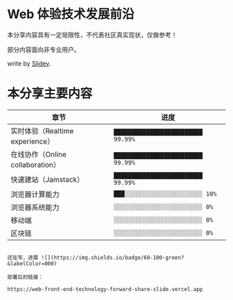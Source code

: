 # Web 体验技术发展前沿

本分享内容具有一定局限性，不代表社区真实现状，仅做参考！

部分内容面向非专业用户。

write by [Slidev](https://sli.dev/).

# 本分享主要内容

| 章节                             | 进度                               |
| -------------------------------- | ---------------------------------- |
| 实时体验（Realtime experience）  | `█████████████████████████ 99.99%` |
| 在线协作（Online collaboration） | `█████████████████████████ 99.99%` |
| 快速建站（Jamstack）             | `█████████████████████████ 99.99%` |
| 浏览器计算能力                   | `███░░░░░░░░░░░░░░░░░░░░░░ 10%`    |
| 浏览器系统能力                   | `░░░░░░░░░░░░░░░░░░░░░░░░░ 0%`     |
| 移动端                           | `░░░░░░░░░░░░░░░░░░░░░░░░░ 0%`     |
| 区块链                           | `░░░░░░░░░░░░░░░░░░░░░░░░░ 0%`     |

```

还在写，进展 ![](https://img.shields.io/badge/60-100-green?&labelColor=000)

部署后的链接：

https://web-front-end-technology-forward-share-slide.vercel.app
```
